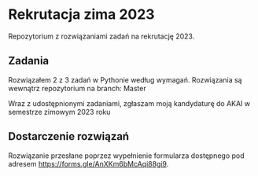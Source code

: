 # Rekrutacja zima 2023

Repozytorium z rozwiązaniami zadań na rekrutację 2023. 

## Zadania

Rozwiązałem 2 z 3 zadań w Pythonie według wymagań. Rozwiązania są wewnątrz repozytorium na branch: Master

Wraz z udostępnionymi zadaniami, zgłaszam moją kandydaturę do AKAI w semestrze zimowym 2023 roku

## Dostarczenie rozwiązań

Rozwiązanie przesłane poprzez wypełnienie formularza dostępnego pod adresem https://forms.gle/AnXKm6bMcAqi88gi9.
